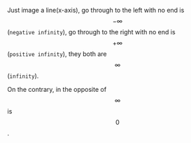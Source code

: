 Just image a line(x-axis), go through to the left with no end is $$-\infty$$ (`negative infinity`), go through to the right with no end is $$+\infty$$ (`positive infinity`), they both are $$\infty$$ (`infinity`).

On the contrary, in the opposite of $$\infty$$ is $$0$$.
